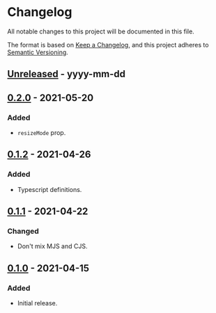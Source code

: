 # Changelog

All notable changes to this project will be documented in this file.

The format is based on [Keep a Changelog](https://keepachangelog.com/en/1.0.0/),
and this project adheres to [Semantic Versioning](https://semver.org/spec/v2.0.0.html).

## [Unreleased] - yyyy-mm-dd

## [0.2.0] - 2021-05-20

### Added

- `resizeMode` prop.

## [0.1.2] - 2021-04-26

### Added

- Typescript definitions.

## [0.1.1] - 2021-04-22

### Changed

- Don't mix MJS and CJS.

## [0.1.0] - 2021-04-15

### Added

- Initial release.

<!-- Markdown link dfn's -->

[unreleased]: https://github.com/klarna-incubator/react-native-vector-drawable/compare/v0.2.0...HEAD
[0.2.0]: https://github.com/klarna-incubator/react-native-vector-drawable/compare/v0.1.2...v0.2.0
[0.1.2]: https://github.com/klarna-incubator/react-native-vector-drawable/compare/v0.1.1...v0.1.2
[0.1.1]: https://github.com/klarna-incubator/react-native-vector-drawable/compare/v0.1.0...v0.1.1
[0.1.0]: https://github.com/klarna-incubator/react-native-vector-drawable/releases/tag/v0.1.0
